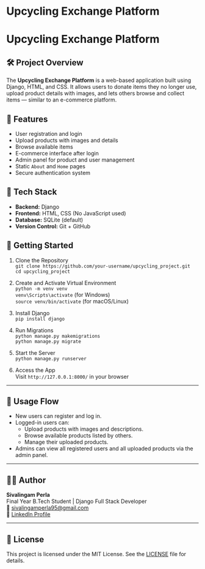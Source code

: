 # Upcycling Exchange Platform
# Upcycling Exchange Platform

## 🛠️ Project Overview
The **Upcycling Exchange Platform** is a web-based application built using Django, HTML, and CSS. It allows users to donate items they no longer use, upload product details with images, and lets others browse and collect items — similar to an e-commerce platform.

## 🎯 Features
- User registration and login
- Upload products with images and details
- Browse available items
- E-commerce interface after login
- Admin panel for product and user management
- Static `About` and `Home` pages
- Secure authentication system

## 🧰 Tech Stack
- **Backend:** Django
- **Frontend:** HTML, CSS (No JavaScript used)
- **Database:** SQLite (default)
- **Version Control:** Git + GitHub

## 🚀 Getting Started

1. Clone the Repository  
   `git clone https://github.com/your-username/upcycling_project.git`  
   `cd upcycling_project`

2. Create and Activate Virtual Environment  
   `python -m venv venv`  
   `venv\Scripts\activate`  (for Windows)  
   `source venv/bin/activate` (for macOS/Linux)

3. Install Django  
   `pip install django`

4. Run Migrations  
   `python manage.py makemigrations`  
   `python manage.py migrate`

5. Start the Server  
   `python manage.py runserver`

6. Access the App  
   Visit `http://127.0.0.1:8000/` in your browser

---

## 🧪 Usage Flow

- New users can register and log in.
- Logged-in users can:
  - Upload products with images and descriptions.
  - Browse available products listed by others.
  - Manage their uploaded products.
- Admins can view all registered users and all uploaded products via the admin panel.

---

## 🙋‍♂️ Author
**Sivalingam Perla**  
Final Year B.Tech Student | Django Full Stack Developer  
📧 [sivalingamperla95@gmail.com](mailto:sivalingamperla95@gmail.com)  
🔗 [LinkedIn Profile](https://www.linkedin.com/in/sivalingamperla/)

---

## 📜 License
This project is licensed under the MIT License. See the [LICENSE](./LICENSE) file for details.

